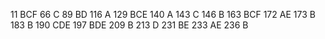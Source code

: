11 BCF
66 C
89 BD
116 A
129 BCE
140 A
143 C
146 B
163 BCF
172 AE
173 B
183 B
190 CDE
197 BDE
209 B
213 D
231 BE
233 AE
236 B

